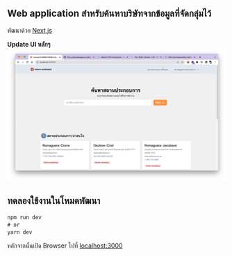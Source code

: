 ## Web application สำหรับค้นหาบริษัทจากข้อมูลที่จัดกลุ่มไว้

พัฒนาด้วย [Next,js](https://nextjs.org/)

**Update UI หลักๆ**
![Update1](./public/screenshort/update1.png)

## ทดลองใช้งานในโหมดพัฒนา

```javascript
npm run dev
# or
yarn dev
```

หลักจากนั้นเปิด Browser ไปที่ [localhost:3000](localhost:3000)
